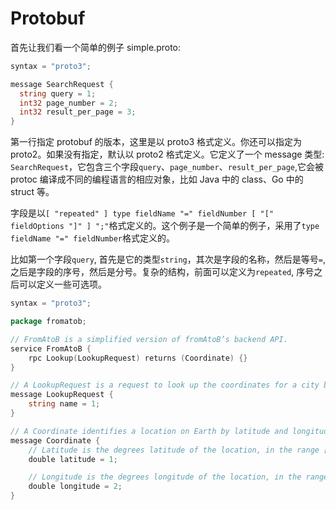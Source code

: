 # Protobuf

首先让我们看一个简单的例子 simple.proto:

```go
syntax = "proto3";

message SearchRequest {
  string query = 1;
  int32 page_number = 2;
  int32 result_per_page = 3;
}
```

第一行指定 protobuf 的版本，这里是以 proto3 格式定义。你还可以指定为 proto2。如果没有指定，默认以 proto2 格式定义。它定义了一个 message 类型: `SearchRequest`，它包含三个字段`query`、`page_number`、`result_per_page`,它会被 protoc 编译成不同的编程语言的相应对象，比如 Java 中的 class、Go 中的 struct 等。

字段是以`[ "repeated" ] type fieldName "=" fieldNumber [ "[" fieldOptions "]" ] ";"`格式定义的。这个例子是一个简单的例子，采用了`type fieldName "=" fieldNumber`格式定义的。

比如第一个字段`query`, 首先是它的类型`string`，其次是字段的名称，然后是等号`=`, 之后是字段的序号，然后是分号。复杂的结构，前面可以定义为`repeated`, 序号之后可以定义一些可选项。

```go
syntax = "proto3";

package fromatob;

// FromAtoB is a simplified version of fromAtoB’s backend API.
service FromAtoB {
	rpc Lookup(LookupRequest) returns (Coordinate) {}
}

// A LookupRequest is a request to look up the coordinates for a city by name.
message LookupRequest {
	string name = 1;
}

// A Coordinate identifies a location on Earth by latitude and longitude.
message Coordinate {
	// Latitude is the degrees latitude of the location, in the range [-90, 90].
	double latitude = 1;

	// Longitude is the degrees longitude of the location, in the range [-180, 180].
	double longitude = 2;
}
```
